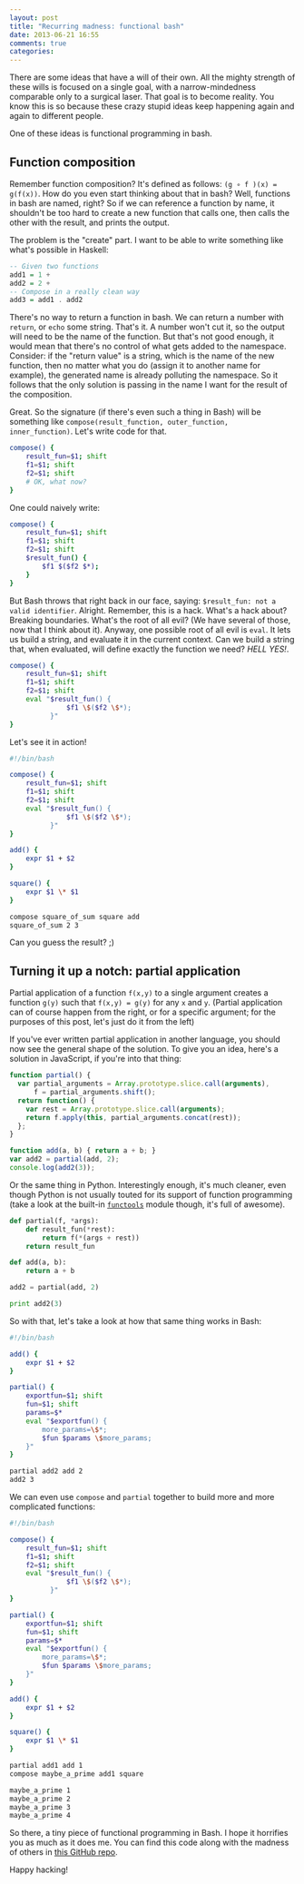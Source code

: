 ```yaml
---
layout: post
title: "Recurring madness: functional bash"
date: 2013-06-21 16:55
comments: true
categories:
---
```


There are some ideas that have a will of their own. All the mighty strength of
these wills is focused on a single goal, with a narrow-mindedness comparable
only to a surgical laser. That goal is to become reality. You know this is so
because these crazy stupid ideas keep happening again and again to different
people.

One of these ideas is functional programming in bash.

<!-- more -->

## Function composition

Remember function composition? It's defined as follows: `(g ∘ f )(x) =
g(f(x))`. How do you even start thinking about that in bash? Well, functions in
bash are named, right? So if we can reference a function by name, it shouldn't
be too hard to create a new function that calls one, then calls the other with
the result, and prints the output.

The problem is the "create" part. I want to be able to write something like
what's possible in Haskell:

```haskell
-- Given two functions
add1 = 1 +
add2 = 2 +
-- Compose in a really clean way
add3 = add1 . add2
```

There's no way to return a function in bash. We can return a number with
`return`, or `echo` some string. That's it. A number won't cut it, so the output
will need to be the name of the function. But that's not good enough, it would
mean that there's no control of what gets added to the namespace. Consider: if
the "return value" is a string, which is the name of the new function, then no
matter what you do (assign it to another name for example), the generated name
is already polluting the namespace. So it follows that the only solution is
passing in the name I want for the result of the composition.

Great. So the signature (if there's even such a thing in Bash) will be something
like `compose(result_function, outer_function, inner_function)`. Let's write
code for that.

```bash
compose() {
    result_fun=$1; shift
    f1=$1; shift
    f2=$1; shift
    # OK, what now?
}
```

One could naively write:

```bash
compose() {
    result_fun=$1; shift
    f1=$1; shift
    f2=$1; shift
    $result_fun() {
        $f1 $($f2 $*);
    }
}
```

But Bash throws that right back in our face, saying: `$result_fun: not a valid
identifier`. Alright. Remember, this is a hack. What's a hack about? Breaking
boundaries. What's the root of all evil? (We have several of those, now that I
think about it). Anyway, one possible root of all evil is `eval`. It lets us
build a string, and evaluate it in the current context. Can we build a string
that, when evaluated, will define exactly the function we need? *HELL YES!*.

```bash
compose() {
    result_fun=$1; shift
    f1=$1; shift
    f2=$1; shift
    eval "$result_fun() {
              $f1 \$($f2 \$*);
          }"
}
```

Let's see it in action!

```bash
#!/bin/bash

compose() {
    result_fun=$1; shift
    f1=$1; shift
    f2=$1; shift
    eval "$result_fun() {
              $f1 \$($f2 \$*);
          }"
}

add() {
    expr $1 + $2
}

square() {
    expr $1 \* $1
}

compose square_of_sum square add
square_of_sum 2 3
```

Can you guess the result? ;)

## Turning it up a notch: partial application

Partial application of a function `f(x,y)` to a single argument creates a
function `g(y)` such that `f(x,y) = g(y)` for any `x` and `y`. (Partial
application can of course happen from the right, or for a specific argument; for
the purposes of this post, let's just do it from the left)

If you've ever written partial application in another language, you should now
see the general shape of the solution. To give you an idea, here's a solution in
JavaScript, if you're into that thing:

```js
function partial() {
  var partial_arguments = Array.prototype.slice.call(arguments),
      f = partial_arguments.shift();
  return function() {
    var rest = Array.prototype.slice.call(arguments);
    return f.apply(this, partial_arguments.concat(rest));
  };
}

function add(a, b) { return a + b; }
var add2 = partial(add, 2);
console.log(add2(3));
```

Or the same thing in Python. Interestingly enough, it's much cleaner, even
though Python is not usually touted for its support of function programming
(take a look at the built-in [`functools`][3] module though, it's full of awesome).

```python
def partial(f, *args):
    def result_fun(*rest):
        return f(*(args + rest))
    return result_fun

def add(a, b):
    return a + b

add2 = partial(add, 2)

print add2(3)
```

So with that, let's take a look at how that same thing works in Bash:

```bash
#!/bin/bash

add() {
    expr $1 + $2
}

partial() {
    exportfun=$1; shift
    fun=$1; shift
    params=$*
    eval "$exportfun() {
        more_params=\$*;
        $fun $params \$more_params;
    }"
}

partial add2 add 2
add2 3
```

We can even use `compose` and `partial` together to build more and more
complicated functions:

```bash
#!/bin/bash

compose() {
    result_fun=$1; shift
    f1=$1; shift
    f2=$1; shift
    eval "$result_fun() {
              $f1 \$($f2 \$*);
          }"
}

partial() {
    exportfun=$1; shift
    fun=$1; shift
    params=$*
    eval "$exportfun() {
        more_params=\$*;
        $fun $params \$more_params;
    }"
}

add() {
    expr $1 + $2
}

square() {
    expr $1 \* $1
}

partial add1 add 1
compose maybe_a_prime add1 square

maybe_a_prime 1
maybe_a_prime 2
maybe_a_prime 3
maybe_a_prime 4
```

So there, a tiny piece of functional programming in Bash. I hope it horrifies
you as much as it does me. You can find this code along with the madness of
others in [this GitHub repo][2].

Happy hacking!


 [1]: http://quasimal.com/posts/2012-05-21-funsh.html
 [2]: https://github.com/abesto/fun.sh
 [3]: http://docs.python.org/2/library/functools.html‎
